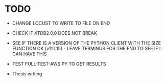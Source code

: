 # TODO

- CHANGE LOCUST TO WRITE TO FILE ON END
- CHECK IF XTDB2.0.0 DOES NOT BREAK
- SEE IF THERE IS A VERSION OF THE PYTHON CLIENT WITH THE SIZE FUNCTION OK (v11.1.15) - LEAVE TERMINUS FOR THE END TO SEE IF I CAN HAVE THIS
- TEST FULL-TEST-AWS.PY TO GET RESULTS

- Thesis writing
